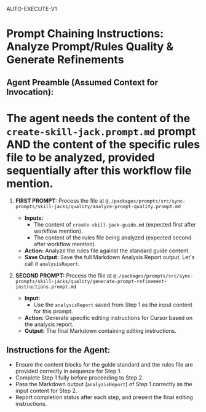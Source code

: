 AUTO-EXECUTE-V1

# Prompt Chaining Instructions: Analyze Prompt/Rules Quality & Generate Refinements

## Agent Preamble (Assumed Context for Invocation):
# The agent needs the content of the `create-skill-jack.prompt.md` prompt AND the content of the specific rules file to be analyzed, provided sequentially after this workflow file mention.

1.  **FIRST PROMPT:** Process the file at `@./packages/prompts/src/sync-prompts/skill-jacks/quality/analyze-prompt-quality.prompt.md`
    * **Inputs:**
        * The content of `create-skill-jack-guide.md` (expected first after workflow mention).
        * The content of the rules file being analyzed (expected second after workflow mention).
    * **Action:** Analyze the rules file against the standard guide content.
    * **Save Output:** Save the full Markdown Analysis Report output. Let's call it `analysisReport`.

2.  **SECOND PROMPT:** Process the file at `@./packages/prompts/src/sync-prompts/skill-jacks/quality/generate-prompt-refinement-instructions.prompt.md`
    * **Input:**
        * Use the `analysisReport` saved from Step 1 as the input content for this prompt.
    * **Action:** Generate specific editing instructions for Cursor based on the analysis report.
    * **Output:** The final Markdown containing editing instructions.

## Instructions for the Agent:
* Ensure the content blocks for the guide standard and the rules file are provided correctly in sequence for Step 1.
* Complete Step 1 fully before proceeding to Step 2.
* Pass the Markdown output (`analysisReport`) of Step 1 correctly as the input content for Step 2.
* Report completion status after each step, and present the final editing instructions. 